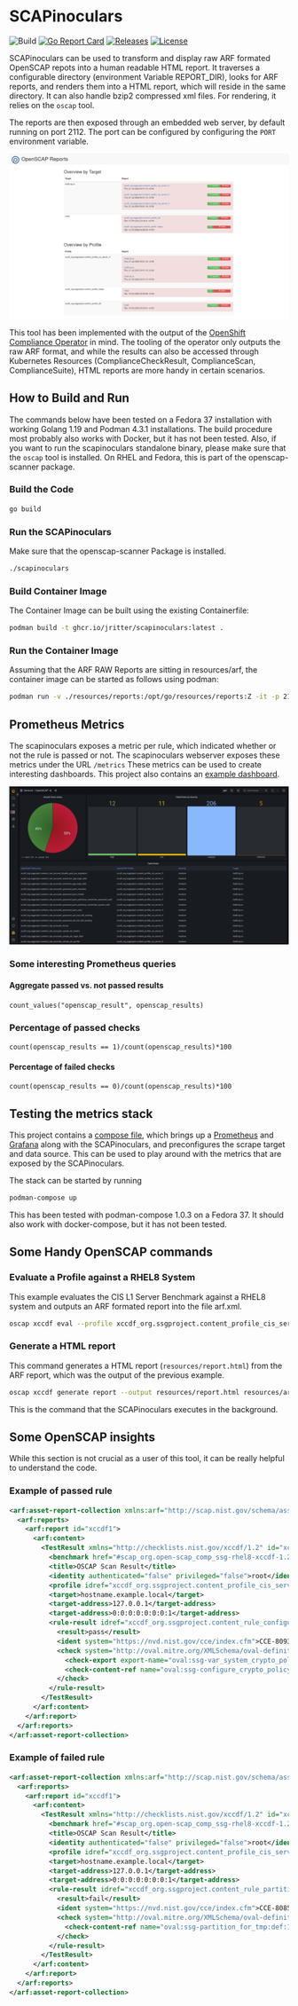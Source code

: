 # SCAPinoculars

![Build](https://github.com/jritter/scapinoculars/actions/workflows/main.yml/badge.svg?style=flat-square)
[![Go Report Card](https://goreportcard.com/badge/github.com/jritter/scapinoculars)](https://goreportcard.com/report/github.com/jritter/scapinoculars)
[![Releases](https://img.shields.io/github/v/release/jritter/scapinoculars?label=Release)](https://github.com/jritter/scapinoculars/releases)
[![License](https://img.shields.io/badge/License-MIT-blue.svg)](https://opensource.org/licenses/MIT)

SCAPinoculars can be used to transform and display raw ARF formated OpenSCAP repots into a human readable HTML report. It traverses a configurable directory (environment Variable REPORT_DIR), looks for ARF reports, and renders them into a HTML report, which will reside in the same directory. It can also handle bzip2 compressed xml files. For rendering, it relies on the `oscap` tool.

The reports are then exposed through an embedded web server, by default running on port 2112. The port can be configured by configuring the `PORT` environment variable.

![SCAPinoculars Index](doc/img/scapinoculars_index.png "SCAPinoculars Index")

This tool has been implemented with the output of the [OpenShift Compliance Operator](https://docs.openshift.com/container-platform/4.14/security/compliance_operator/co-overview.html) in mind. The tooling of the operator only outputs the raw ARF format, and while the results can also be accessed through Kubernetes Resources (ComplianceCheckResult, ComplianceScan, ComplianceSuite), HTML reports are more handy in certain scenarios.

## How to Build and Run

The commands below have been tested on a Fedora 37 installation with working Golang 1.19 and Podman 4.3.1 installations. The build procedure most probably also works with Docker, but it has not been tested. Also, if you want to run the scapinoculars standalone binary, please make sure that the `oscap` tool is installed. On RHEL and Fedora, this is part of the openscap-scanner package.

### Build the Code

```bash
go build
```

### Run the SCAPinoculars

Make sure that the openscap-scanner Package is installed.

```bash
./scapinoculars
```

### Build Container Image

The Container Image can be built using the existing Containerfile:

```bash
podman build -t ghcr.io/jritter/scapinoculars:latest .
```

### Run the Container Image

Assuming that the ARF RAW Reports are sitting in resources/arf, the container image can be started as follows using podman:

```bash
podman run -v ./resources/reports:/opt/go/resources/reports:Z -it -p 2112:2112 ghcr.io/jritter/scapinoculars:latest
```

## Prometheus Metrics

The scapinoculars exposes a metric per rule, which indicated whether or not the rule is passed or not. The scapinoculars webserver exposes these metrics under the URL `/metrics`  These metrics can be used to create interesting dashboards. This project also contains an [example dashboard](configs/grafana/provisioning/dashboards/default.yaml).

![SCAPinoculars Grafana Dashboard](doc/img/scapinoculars_grafana_dashboard.png "SCAPinoculars Grafana Dashboard")

### Some interesting Prometheus queries

#### Aggregate passed vs. not passed results

```promql
count_values("openscap_result", openscap_results)
```

### Percentage of passed checks

```promql
count(openscap_results == 1)/count(openscap_results)*100
```

#### Percentage of failed checks

```promql
count(openscap_results == 0)/count(openscap_results)*100
```

## Testing the metrics stack

This project contains a [compose file](compose.yaml), which brings up a [Prometheus](https://prometheus.io) and [Grafana](https://grafana.com/grafana/) along with the SCAPinoculars, and preconfigures the scrape target and data source. This can be used to play around with the metrics that are exposed by the SCAPinoculars.

The stack can be started by running

```bash
podman-compose up
```

This has been tested with podman-compose 1.0.3 on a Fedora 37. It should also work with docker-compose, but it has not been tested.

## Some Handy OpenSCAP commands

### Evaluate a Profile against a RHEL8 System

This example evaluates the CIS L1 Server Benchmark against a RHEL8 system and outputs an ARF formated report into the file arf.xml.

```bash
oscap xccdf eval --profile xccdf_org.ssgproject.content_profile_cis_server_l1 --results-arf resources/arf.xml /usr/share/xml/scap/ssg/content/ssg-rhel8-ds.xml
```

### Generate a HTML report

This command generates a HTML report (`resources/report.html`) from the ARF report, which was the output of the previous example.

```bash
oscap xccdf generate report --output resources/report.html resources/arf.xml
```

This is the command that the SCAPinoculars executes in the background.

## Some OpenSCAP insights

While this section is not crucial as a user of this tool, it can be really helpful to understand the code.

### Example of passed rule

```xml
<arf:asset-report-collection xmlns:arf="http://scap.nist.gov/schema/asset-reporting-format/1.1" xmlns:core="http://scap.nist.gov/schema/reporting-core/1.1" xmlns:ai="http://scap.nist.gov/schema/asset-identification/1.1">
  <arf:reports>
    <arf:report id="xccdf1">
      <arf:content>
        <TestResult xmlns="http://checklists.nist.gov/xccdf/1.2" id="xccdf_org.open-scap_testresult_xccdf_org.ssgproject.content_profile_cis_server_l1" start-time="2022-07-21T20:51:15+01:00" end-time="2022-07-21T20:51:39+01:00" version="0.1.60" test-system="cpe:/a:redhat:openscap:1.3.6">
          <benchmark href="#scap_org.open-scap_comp_ssg-rhel8-xccdf-1.2.xml" id="xccdf_org.ssgproject.content_benchmark_RHEL-8"/>
          <title>OSCAP Scan Result</title>
          <identity authenticated="false" privileged="false">root</identity>
          <profile idref="xccdf_org.ssgproject.content_profile_cis_server_l1"/>
          <target>hostname.example.local</target>
          <target-address>127.0.0.1</target-address>
          <target-address>0:0:0:0:0:0:0:1</target-address>
          <rule-result idref="xccdf_org.ssgproject.content_rule_configure_crypto_policy" role="full" time="2022-07-21T20:51:16+01:00" severity="high" weight="1.000000">
            <result>pass</result>
            <ident system="https://nvd.nist.gov/cce/index.cfm">CCE-80935-0</ident>
            <check system="http://oval.mitre.org/XMLSchema/oval-definitions-5">
              <check-export export-name="oval:ssg-var_system_crypto_policy:var:1" value-id="xccdf_org.ssgproject.content_value_var_system_crypto_policy"/>
              <check-content-ref name="oval:ssg-configure_crypto_policy:def:1" href="#oval0"/>
            </check>
          </rule-result>
        </TestResult>
      </arf:content>
    </arf:report>
  </arf:reports>
</arf:asset-report-collection>
```

### Example of failed rule

```xml
<arf:asset-report-collection xmlns:arf="http://scap.nist.gov/schema/asset-reporting-format/1.1" xmlns:core="http://scap.nist.gov/schema/reporting-core/1.1" xmlns:ai="http://scap.nist.gov/schema/asset-identification/1.1">
  <arf:reports>
    <arf:report id="xccdf1">
      <arf:content>
        <TestResult xmlns="http://checklists.nist.gov/xccdf/1.2" id="xccdf_org.open-scap_testresult_xccdf_org.ssgproject.content_profile_cis_server_l1" start-time="2022-07-21T20:51:15+01:00" end-time="2022-07-21T20:51:39+01:00" version="0.1.60" test-system="cpe:/a:redhat:openscap:1.3.6">
          <benchmark href="#scap_org.open-scap_comp_ssg-rhel8-xccdf-1.2.xml" id="xccdf_org.ssgproject.content_benchmark_RHEL-8"/>
          <title>OSCAP Scan Result</title>
          <identity authenticated="false" privileged="false">root</identity>
          <profile idref="xccdf_org.ssgproject.content_profile_cis_server_l1"/>
          <target>hostname.example.local</target>
          <target-address>127.0.0.1</target-address>
          <target-address>0:0:0:0:0:0:0:1</target-address>
          <rule-result idref="xccdf_org.ssgproject.content_rule_partition_for_tmp" role="full" time="2022-07-21T20:51:16+01:00" severity="low" weight="1.000000">
            <result>fail</result>
            <ident system="https://nvd.nist.gov/cce/index.cfm">CCE-80851-9</ident>
            <check system="http://oval.mitre.org/XMLSchema/oval-definitions-5">
              <check-content-ref name="oval:ssg-partition_for_tmp:def:1" href="#oval0"/>
            </check>
          </rule-result>
        </TestResult>
      </arf:content>
    </arf:report>
  </arf:reports>
</arf:asset-report-collection>
```
